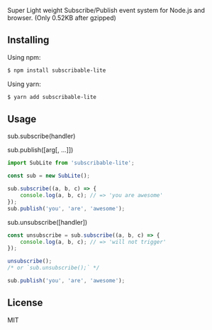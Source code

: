 Super Light weight Subscribe/Publish event system for Node.js and browser. (Only 0.52KB after gzipped)

## Installing

Using npm:

```bash
$ npm install subscribable-lite
```

Using yarn:

```bash
$ yarn add subscribable-lite
```

## Usage

sub.subscribe(handler)

sub.publish([arg[, ...]])

```js
import SubLite from 'subscribable-lite';

const sub = new SubLite();

sub.subscribe((a, b, c) => {
    console.log(a, b, c); // => 'you are awesome'
});
sub.publish('you', 'are', 'awesome');
```

sub.unsubscribe([handler])

```js
const unsubscribe = sub.subscribe((a, b, c) => {
    console.log(a, b, c); // => 'will not trigger'
});

unsubscribe();
/* or `sub.unsubscribe();` */

sub.publish('you', 'are', 'awesome');
```

## License

MIT
